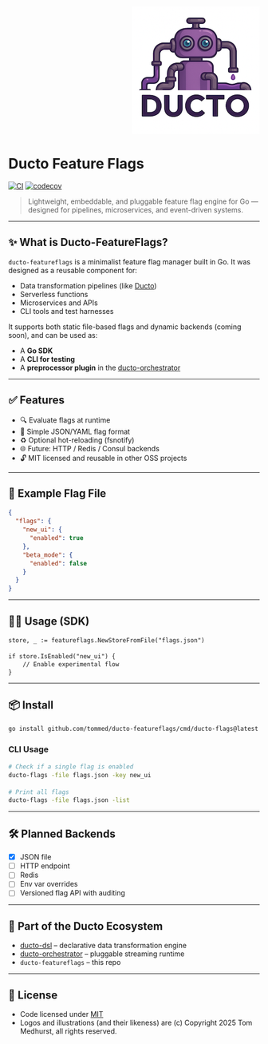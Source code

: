 <!--suppress HtmlDeprecatedAttribute -->
<p align="right">
    <a href="https://github.com/tommed" title="See Project Ducto">
        <img src="./assets/ducto-logo-small.png" alt="A part of Project Ducto"/>
    </a>
</p>

# Ducto Feature Flags

[![CI](https://github.com/tommed/ducto-featureflags/actions/workflows/ci.yml/badge.svg)](https://github.com/tommed/ducto-featureflags/actions/workflows/ci.yml)
[![codecov](https://codecov.io/gh/tommed/ducto-featureflags/branch/main/graph/badge.svg)](https://codecov.io/gh/tommed/ducto-featureflags)

> Lightweight, embeddable, and pluggable feature flag engine for Go — designed for pipelines, microservices, and event-driven systems.

---
## ✨ What is Ducto-FeatureFlags?

`ducto-featureflags` is a minimalist feature flag manager built in Go. It was designed as a reusable component for:
- Data transformation pipelines (like [Ducto](https://github.com/tommed))
- Serverless functions
- Microservices and APIs
- CLI tools and test harnesses

It supports both static file-based flags and dynamic backends (coming soon), and can be used as:
- A **Go SDK**
- A **CLI for testing**
- A **preprocessor plugin** in the [ducto-orchestrator](https://github.com/tommed/ducto-orchestrator)

---
## ✅ Features

- 🔍 Evaluate flags at runtime
- 🧩 Simple JSON/YAML flag format
- ♻️ Optional hot-reloading (fsnotify)
- 🌐 Future: HTTP / Redis / Consul backends
- 🔓 MIT licensed and reusable in other OSS projects

---
## 🔧 Example Flag File

```json
{
  "flags": {
    "new_ui": {
      "enabled": true
    },
    "beta_mode": {
      "enabled": false
    }
  }
}
```

---
## 🧑‍💻 Usage (SDK)

```golang
store, _ := featureflags.NewStoreFromFile("flags.json")

if store.IsEnabled("new_ui") {
    // Enable experimental flow
}
```

---
## 📦 Install

```bash
go install github.com/tommed/ducto-featureflags/cmd/ducto-flags@latest
```

### CLI Usage

```bash
# Check if a single flag is enabled
ducto-flags -file flags.json -key new_ui

# Print all flags
ducto-flags -file flags.json -list
```

---
## 🛠️ Planned Backends
- [x] JSON file
- [ ] HTTP endpoint
- [ ] Redis
- [ ] Env var overrides
- [ ] Versioned flag API with auditing

---
## 🤖 Part of the Ducto Ecosystem
- [ducto-dsl](https://github.com/tommed/ducto-dsl) – declarative data transformation engine
- [ducto-orchestrator](https://github.com/tommed/ducto-orchestrator) – pluggable streaming runtime
- `ducto-featureflags` – this repo

---
## 🧰 License
- Code licensed under [MIT](./LICENSE)
- Logos and illustrations (and their likeness) are (c) Copyright 2025 Tom Medhurst, all rights reserved.
